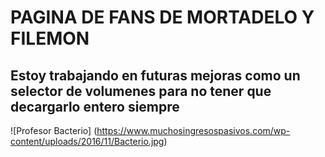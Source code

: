 # PAGINA DE FANS DE MORTADELO Y FILEMON

## Estoy trabajando en futuras mejoras como un selector de volumenes para no tener que decargarlo entero siempre

![Profesor Bacterio] (<https://www.muchosingresospasivos.com/wp-content/uploads/2016/11/Bacterio.jpg>)
